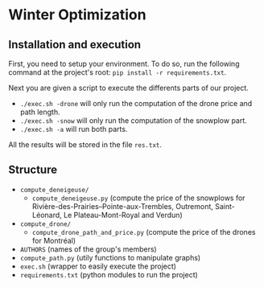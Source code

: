 # Winter Optimization
## Installation and execution
First, you need to setup your environment. To do so, run the following command at the project's root: `pip install -r requirements.txt`.

Next you are given a script to execute the differents parts of our project.

* `./exec.sh -drone` will only run the computation of the drone price and path length.
* `./exec.sh -snow` will only run the computation of the snowplow part.
* `./exec.sh -a` will run both parts.

All the results will be stored in the file `res.txt`.

## Structure

* `compute_deneigeuse/`
  * `compute_deneigeuse.py` (compute the price of the snowplows for Rivière-des-Prairies–Pointe-aux-Trembles, Outremont, Saint-Léonard, Le Plateau-Mont-Royal and Verdun)
* `compute_drone/`
  * `compute_drone_path_and_price.py` (compute the price of the drones for Montréal)
* `AUTHORS` (names of the group's members)
* `compute_path.py` (utily functions to manipulate graphs)
* `exec.sh` (wrapper to easily execute the project)
* `requirements.txt` (python modules to run the project)
